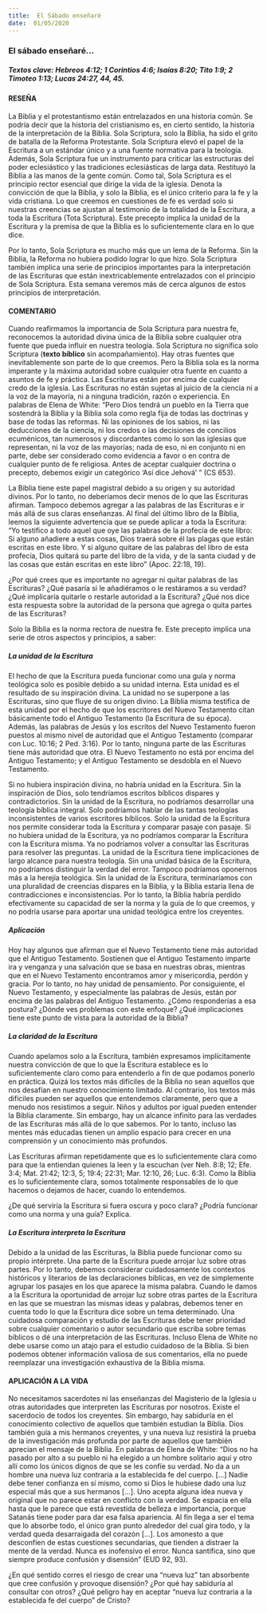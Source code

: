 ```yaml
---
title:  El Sábado enseñaré
date:  01/05/2020
---
```


### El sábado enseñaré...

##### Textos clave: Hebreos 4:12; 1 Corintios 4:6; Isaías 8:20; Tito 1:9; 2 Timoteo 1:13; Lucas 24:27, 44, 45.

#### RESEÑA

La Biblia y el protestantismo están entrelazados en una historia común. Se podría decir que la historia del cristianismo es, en cierto sentido, la historia de la interpretación de la Biblia. Sola Scriptura, solo la Biblia, ha sido el grito de batalla de la Reforma Protestante. Sola Scriptura elevó el papel de la Escritura a un estándar único y a una fuente normativa para la teología. Además, Sola Scriptura fue un instrumento para criticar las estructuras del poder eclesiástico y las tradiciones eclesiásticas de larga data. Restituyó la Biblia a las manos de la gente común. Como tal, Sola Scriptura es el principio rector esencial que dirige la vida de la iglesia. Denota la convicción de que la Biblia, y solo la Biblia, es el único criterio para la fe y la vida cristiana. Lo que creemos en cuestiones de fe es verdad solo si nuestras creencias se ajustan al testimonio de la totalidad de la Escritura, a toda la Escritura (Tota Scriptura). Este precepto implica la unidad de la Escritura y la premisa de que la Biblia es lo suficientemente clara en lo que dice.

Por lo tanto, Sola Scriptura es mucho más que un lema de la Reforma. Sin la Biblia, la Reforma no hubiera podido lograr lo que hizo. Sola Scriptura también implica una serie de principios importantes para la interpretación de las Escrituras que están inextricablemente entrelazados con el principio de Sola Scriptura. Esta semana veremos más de cerca algunos de estos principios de interpretación.

#### COMENTARIO

Cuando reafirmamos la importancia de Sola Scriptura para nuestra fe, reconocemos la autoridad divina única de la Biblia sobre cualquier otra fuente que pueda influir en nuestra teología. Sola Scriptura no significa solo Scriptura (**texto bíblico**  sin acompañamiento). Hay otras fuentes que inevitablemente son parte de lo que creemos. Pero la Biblia sola es la norma imperante y la máxima autoridad sobre cualquier otra fuente en cuanto a asuntos de fe y práctica. Las Escrituras están por encima de cualquier credo de la iglesia. Las Escrituras no están sujetas al juicio de la ciencia ni a la voz de la mayoría, ni a ninguna tradición, razón o experiencia. En palabras de Elena de White: “Pero Dios tendrá un pueblo en la Tierra que sostendrá la Biblia y la Biblia sola como regla fija de todas las doctrinas y base de todas las reformas. Ni las opiniones de los sabios, ni las deducciones de la ciencia, ni los credos o las decisiones de concilios ecuménicos, tan numerosos y discordantes como lo son las iglesias que representan, ni la voz de las mayorías; nada de eso, ni en conjunto ni en parte, debe ser considerado como evidencia a favor o en contra de cualquier punto de fe religiosa. Antes de aceptar cualquier doctrina o precepto, debemos exigir un categórico ‘Así dice Jehová’ ” (CS 653).

La Biblia tiene este papel magistral debido a su origen y su autoridad divinos. Por lo tanto, no deberíamos decir menos de lo que las Escrituras afirman. Tampoco debemos agregar a las palabras de las Escrituras e ir más allá de sus claras enseñanzas. Al final del último libro de la Biblia, leemos la siguiente advertencia que se puede aplicar a toda la Escritura: “Yo testifico a todo aquel que oye las palabras de la profecía de este libro: Si alguno añadiere a estas cosas, Dios traerá sobre él las plagas que están escritas en este libro. Y si alguno quitare de las palabras del libro de esta profecía, Dios quitará su parte del libro de la vida, y de la santa ciudad y de las cosas que están escritas en este libro” (Apoc. 22:18, 19).

¿Por qué crees que es importante no agregar ni quitar palabras de las Escrituras? ¿Qué pasaría si le añadiéramos o le restáramos a su verdad? ¿Qué implicaría quitarle o restarle autoridad a la Escritura? ¿Qué nos dice esta respuesta sobre la autoridad de la persona que agrega o quita partes de las Escrituras?

Solo la Biblia es la norma rectora de nuestra fe. Este precepto implica una serie de otros aspectos y principios, a saber:

##### La unidad de la Escritura

El hecho de que la Escritura pueda funcionar como una guía y norma teológica solo es posible debido a su unidad interna. Esta unidad es el resultado de su inspiración divina. La unidad no se superpone a las Escrituras, sino que fluye de su origen divino. La Biblia misma testifica de esta unidad por el hecho de que los escritores del Nuevo Testamento citan básicamente todo el Antiguo Testamento (la Escritura de su época). Además, las palabras de Jesús y los escritos del Nuevo Testamento fueron puestos al mismo nivel de autoridad que el Antiguo Testamento (comparar con Luc. 10:16; 2 Ped. 3:16). Por lo tanto, ninguna parte de las Escrituras tiene más autoridad que otra. El Nuevo Testamento no está por encima del Antiguo Testamento; y el Antiguo Testamento se desdobla en el Nuevo Testamento.

Si no hubiera inspiración divina, no habría unidad en la Escritura. Sin la inspiración de Dios, solo tendríamos escritos bíblicos dispares y contradictorios. Sin la unidad de la Escritura, no podríamos desarrollar una teología bíblica integral. Solo podríamos hablar de las tantas teologías inconsistentes de varios escritores bíblicos. Solo la unidad de la Escritura nos permite considerar toda la Escritura y comparar pasaje con pasaje. Si no hubiera unidad de la Escritura, ya no podríamos comparar la Escritura con la Escritura misma. Ya no podríamos volver a consultar las Escrituras para resolver las preguntas. La unidad de la Escritura tiene implicaciones de largo alcance para nuestra teología. Sin una unidad básica de la Escritura, no podríamos distinguir la verdad del error. Tampoco podríamos oponernos más a la herejía teológica. Sin la unidad de la Escritura, terminaríamos con una pluralidad de creencias dispares en la Biblia, y la Biblia estaría llena de contradicciones e inconsistencias. Por lo tanto, la Biblia habría perdido efectivamente su capacidad de ser la norma y la guía de lo que creemos, y no podría usarse para aportar una unidad teológica entre los creyentes.

##### Aplicación

Hoy hay algunos que afirman que el Nuevo Testamento tiene más autoridad que el Antiguo Testamento. Sostienen que el Antiguo Testamento imparte ira y venganza y una salvación que se basa en nuestras obras, mientras que en el Nuevo Testamento encontramos amor y misericordia, perdón y gracia. Por lo tanto, no hay unidad de pensamiento. Por consiguiente, el Nuevo Testamento, y especialmente las palabras de Jesús, están por encima de las palabras del Antiguo Testamento. ¿Cómo responderías a esa postura? ¿Dónde ves problemas con este enfoque? ¿Qué implicaciones tiene este punto de vista para la autoridad de la Biblia?

##### La claridad de la Escritura

Cuando apelamos solo a la Escritura, también expresamos implícitamente nuestra convicción de que lo que la Escritura establece es lo suficientemente claro como para entenderlo a fin de que podamos ponerlo en práctica. Quizá los textos más difíciles de la Biblia no sean aquellos que nos desafían en nuestro conocimiento limitado. Al contrario, los textos más difíciles pueden ser aquellos que entendemos claramente, pero que a menudo nos resistimos a seguir. Niños y adultos por igual pueden entender la Biblia claramente. Sin embargo, hay un alcance infinito para las verdades de las Escrituras más allá de lo que sabemos. Por lo tanto, incluso las mentes más educadas tienen un amplio espacio para crecer en una comprensión y un conocimiento más profundos.

Las Escrituras afirman repetidamente que es lo suficientemente clara como para que la entiendan quienes la leen y la escuchan (ver Neh. 8:8; 12; Efe. 3:4; Mat. 21:42; 12:3, 5; 19:4; 22:31; Mar. 12:10, 26; Luc. 6:3). Como la Biblia es lo suficientemente clara, somos totalmente responsables de lo que hacemos o dejamos de hacer, cuando lo entendemos.

¿De qué serviría la Escritura si fuera oscura y poco clara? ¿Podría funcionar como una norma y una guía? Explica.

##### La Escritura interpreta la Escritura

Debido a la unidad de las Escrituras, la Biblia puede funcionar como su propio intérprete. Una parte de la Escritura puede arrojar luz sobre otras partes. Por lo tanto, debemos considerar cuidadosamente los contextos históricos y literarios de las declaraciones bíblicas, en vez de simplemente agrupar los pasajes en los que aparece la misma palabra. Cuando le damos a la Escritura la oportunidad de arrojar luz sobre otras partes de la Escritura en las que se muestran las mismas ideas y palabras, debemos tener en cuenta todo lo que la Escritura dice sobre un tema determinado. Una cuidadosa comparación y estudio de las Escrituras debe tener prioridad sobre cualquier comentario o autor secundario que escriba sobre temas bíblicos o dé una interpretación de las Escrituras. Incluso Elena de White no debe usarse como un atajo para el estudio cuidadoso de la Biblia. Si bien podemos obtener información valiosa de sus comentarios, ella no puede reemplazar una investigación exhaustiva de la Biblia misma.

#### APLICACIÓN A LA VIDA

No necesitamos sacerdotes ni las enseñanzas del Magisterio de la Iglesia u otras autoridades que interpreten las Escrituras por nosotros. Existe el sacerdocio de todos los creyentes. Sin embargo, hay sabiduría en el conocimiento colectivo de aquellos que también estudian la Biblia. Dios también guía a mis hermanos creyentes, y una nueva luz resistirá la prueba de la investigación más profunda por parte de aquellos que también aprecian el mensaje de la Biblia. En palabras de Elena de White: “Dios no ha pasado por alto a su pueblo ni ha elegido a un hombre solitario aquí y otro allí como los únicos dignos de que se les confíe su verdad. No da a un hombre una nueva luz contraria a la establecida fe del cuerpo. [...] Nadie debe tener confianza en sí mismo, como si Dios le hubiese dado una luz especial más que a sus hermanos [...]. Uno acepta alguna idea nueva y original que no parece estar en conflicto con la verdad. Se espacia en ella hasta que le parece que está revestida de belleza e importancia, porque Satanás tiene poder para dar esa falsa apariencia. Al fin llega a ser el tema que lo absorbe todo, el único gran punto alrededor del cual gira todo, y la verdad queda desarraigada del corazón [...]. Los amonesto a que desconfíen de estas cuestiones secundarias, que tienden a distraer la mente de la verdad. Nunca es inofensivo el error. Nunca santifica, sino que siempre produce confusión y disensión” (EUD 92, 93).

¿En qué sentido corres el riesgo de crear una “nueva luz” tan absorbente que cree confusión y provoque disensión? ¿Por qué hay sabiduría al consultar con otros? ¿Qué peligro hay en aceptar “nueva luz contraria a la establecida fe del cuerpo” de Cristo?